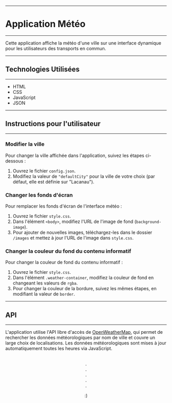 <hr>
<h1>Application Météo</h1>
<hr>

Cette application affiche la météo d'une ville sur une interface dynamique pour les utilisateurs des transports en commun.
<br>

<hr>
<h2>Technologies Utilisées</h2>
<hr>

- HTML
- CSS
- JavaScript
- JSON

<hr>
<h2>Instructions pour l'utilisateur</h2>
<hr>

<h3>Modifier la ville</h3>
Pour changer la ville affichée dans l'application, suivez les étapes ci-dessous :

1. Ouvrez le fichier `config.json`.
2. Modifiez la valeur de `"defaultCity"` pour la ville de votre choix (par défaut, elle est définie sur "Lacanau").

<h3>Changer les fonds d'écran</h3>
Pour remplacer les fonds d'écran de l'interface météo :

1. Ouvrez le fichier `style.css`.
2. Dans l'élément `<body>`, modifiez l'URL de l'image de fond (`background-image`).
3. Pour ajouter de nouvelles images, téléchargez-les dans le dossier `/images` et mettez à jour l'URL de l'image dans `style.css`.

<h3>Changer la couleur du fond du contenu informatif</h3>
Pour changer la couleur de fond du contenu informatif :

1. Ouvrez le fichier `style.css`.
2. Dans l'élément `.weather-container`, modifiez la couleur de fond en changeant les valeurs de `rgba`.
3. Pour changer la couleur de la bordure, suivez les mêmes étapes, en modifiant la valeur de `border`.

<hr>
<h2>API</h2>
<hr>

L'application utilise l'API libre d'accès de [OpenWeatherMap](https://openweathermap.org/), qui permet de rechercher les données météorologiques par nom de ville et couvre un large choix de localisations. Les données météorologiques sont mises à jour automatiquement toutes les heures via JavaScript.

<div style="text-align: center;">
<br>
.
<br>
.
<br>
.
<br>
.
<br>
.
<br>

:)
</div>
